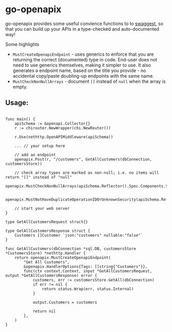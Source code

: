 # go-openapix

go-openapix provides some useful convience functions to to [swaggest](https://github.com/swaggest), so that you can build up your APIs in a type-checked and auto-documented way!

Some highlights

- `MustCreateOpenapiEndpoint` - uses generics to enforce that you are returning the correct (documented) type in code. End-user does not need to use generics themselves, making it simpler to use. It also generates a endpoint name, based on the title you provide - no accidental copy/paste doubling-up endpoints with the same name.
- `MustCheckNonNullArrays` - document `[]` instead of `null` when the array is empty.

## Usage:

```

func main() {
	apiSchema := &openapi.Collector{}
	r := chirouter.NewWrapper(chi.NewRouter())

	r.Use(nethttp.OpenAPIMiddleware(apiSchema))

	... // your setup here

	// add an endpoint
	openapix.Post(r, "/customers", GetAllCustomers(dbConnection, customersStore))

	// check array types are marked as non-null; i.e. no items will return "[]" instead of "null"
   	openapix.MustCheckNonNullArrays(apiSchema.Reflector().Spec.Components.Schemas.MapOfSchemaOrRefValues)

	openapix.MustNotHaveDuplicateOperationIDOrUnknownSecurity(apiSchema.Reflector().Spec)

	// start your web server
}

type GetAllCustomersRequest struct{}

type GetAllCustomersResponse struct {
	Customers []Customer `json:"customers" nullable:"false"`
}

func GetAllCustomers(dbConnection *sql.DB, customersStore *CustomersStore) *nethttp.Handler {
	return openapix.MustCreateOpenapiEndpoint(
		"Get All Customers",
		&openapix.HandlerOptions{Tags: []string{"Customers"}},
		func(ctx context.Context, input *GetAllCustomersRequest, output *GetAllCustomersResponse) error {
			customers, err := customersStore.GetAll(dbConnection)
			if err != nil {
				return status.Wrap(err, status.Internal)
			}

			output.Customers = customers

			return nil
		},
	)
}

```
